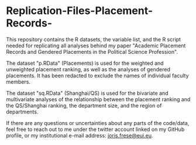 # Replication-Files-Placement-Records-

This repository contains the R datasets, the variable list, and the R script needed for replicating all analyses behind my paper "Academic Placement Records and Gendered Placements in the Political Science Profession". 

The dataset "p.RData" (Placements) is used for the weighted and unweighted placement ranking, as well as the analyses of gendered placements. It has been redacted to exclude the names of individual faculty members.

The dataset "sq.RData" (Shanghai/QS) is used for the bivariate and multivariate analyses of the relationship between the placement ranking and the QS/Shanghai ranking, the department size, and the region of departments.

If there are any questions or uncertainties about any parts of the code/data, feel free to reach out to me under the twitter account linked on my GitHub profile, or my institutional e-mail address: joris.frese@eui.eu.

